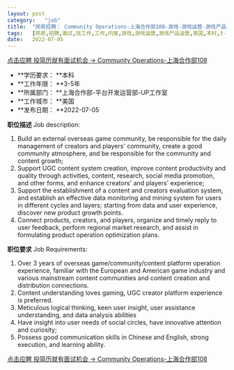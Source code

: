 ```yaml
---
layout:	post
category:	"job"
title:	"网易招聘： Community Operations-上海合作部108-游戏-游戏运营-游戏产品运营-美国本科3-5年"
tags:	[网易,招聘,面试,找工作,工作,内推,游戏,游戏运营,游戏产品运营,美国,本科,3-5年]
date:	2022-07-05
---
```


[点击应聘 投简历就有面试机会 ->  Community Operations-上海合作部108](http://mobile.bole.netease.com/bole/boleDetail?id=41335&employeeId=346f03c3cda5f04c&key=all)



- **学历要求： **本科
- **工作年限： **3-5年
- **所属部门： **上海合作部-平台开发运营部-UP工作室
- **工作城市： **美国
- **发布日期： **2022-07-05



**职位描述**
Job description: 
1. Build an external overseas game community, be responsible for the daily management of creators and players' community, create a good community atmosphere, and be responsible for the community and content growth;
2. Support UGC content system creation, improve content productivity and quality through activities, content, research, social media promotion, and other forms, and enhance creators' and players' experience;
3. Support the establishment of a content and creators evaluation system, and establish an effective data monitoring and mining system for users in different cycles and layers; starting from data and user experience, discover new product growth points.
4. Connect products, creators, and players, organize and timely reply to user feedback, perform regional market research, and assist in formulating product operation optimization plans.





**职位要求**
Job Requirements: 
1. Over 3 years of overseas game/community/content platform operation experience, familiar with the European and American game industry and various mainstream content communities and content creation and distribution connections.
2. Content understanding loves gaming, UGC creator platform experience is preferred.
3. Meticulous logical thinking, keen user insight, user assistance understanding, and data analysis abilities
4. Have insight into user needs of social circles, have innovative attention and curiosity;
5. Possess good communication skills in Chinese and English, strong execution, and learning ability.



[点击应聘 投简历就有面试机会 ->  Community Operations-上海合作部108](http://mobile.bole.netease.com/bole/boleDetail?id=41335&employeeId=346f03c3cda5f04c&key=all)
